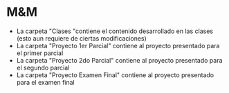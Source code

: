 # M&M
* La carpeta "Clases "contiene el contenido desarrollado en las clases (esto aun requiere de ciertas modificaciones)
* La carpeta "Proyecto 1er Parcial" contiene al proyecto presentado para el primer parcial
* La carpeta "Proyecto 2do Parcial" contiene al proyecto presentado para el segundo parcial
* La carpeta "Proyecto Examen Final" contiene al proyecto presentado para el examen final
